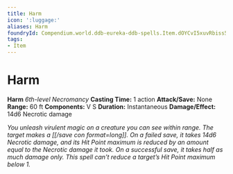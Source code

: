```yaml
---
title: Harm
icon: ':luggage:'
aliases: Harm
foundryId: Compendium.world.ddb-eureka-ddb-spells.Item.dOYCvI5xuvRbiss5
tags:
- Item
---
```


# Harm

**Harm**
_6th-level Necromancy_
**Casting Time:** 1 action
**Attack/Save:** None
**Range:** 60 ft
**Components:** V S
**Duration:** Instantaneous
**Damage/Effect:** 14d6 Necrotic damage

*You unleash virulent magic on a creature you can see within range. The target makes a [[/save con format=long]]. On a failed save, it takes 14d6 Necrotic damage, and its Hit Point maximum is reduced by an amount equal to the Necrotic damage it took. On a successful save, it takes half as much damage only. This spell can’t reduce a target’s Hit Point maximum below 1.*